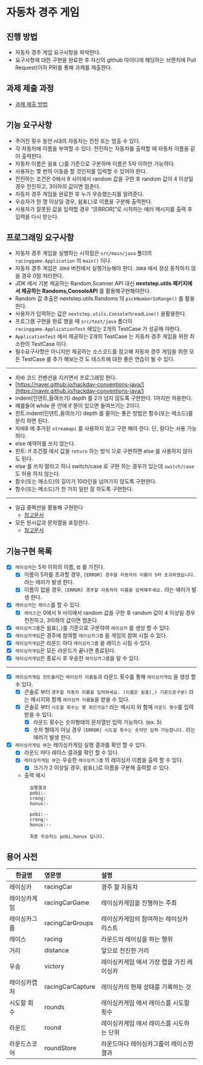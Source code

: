 # 자동차 경주 게임

## 진행 방법

* 자동차 경주 게임 요구사항을 파악한다.
* 요구사항에 대한 구현을 완료한 후 자신의 github 아이디에 해당하는 브랜치에 Pull Request(이하 PR)를 통해 과제를 제출한다.

## 과제 제출 과정

* [과제 제출 방법](https://github.com/next-step/nextstep-docs/tree/master/precourse)

## 기능 요구사항

- 주어진 횟수 동안 n대의 자동차는 전진 또는 멈출 수 있다.
- 각 자동차에 이름을 부여할 수 있다. 전진하는 자동차를 출력할 때 자동차 이름을 같이 출력한다.
- 자동차 이름은 쉼표 (,)를 기준으로 구분하며 이름은 5자 이하만 가능하다.
- 사용자는 몇 번의 이동을 할 것인지를 입력할 수 있어야 한다.
- 전진하는 조건은 0에서 9 사이에서 random 값을 구한 후 random 값이 4 이상일 경우 전진하고, 3이하의 값이면 멈춘다.
- 자동차 경주 게임을 완료한 후 누가 우승했는지를 알려준다.
- 우승자가 한 명 이상일 경우, 쉼표(,)로 이름을 구분해 출력한다.
- 사용자가 잘못된 값을 입력할 경우 “[ERROR]”로 시작하는 에러 메시지를 출력 후 입력을 다시 받는다.

## 프로그래밍 요구사항

- 자동차 경주 게임을 실행하는 시작점은 `src/main/java` 폴더의 `racinggame.Application` 의 `main()` 이다.
- 자동차 경주 게임은 `JDK8` 버전에서 실행가능해야 한다. `JDK8` 에서 정상 동작하지 않을 경우 0점 처리한다.
- JDK 에서 기본 제공하는 Random,Scanner API 대신 **nextstep.utils 패키지에서 제공하는 Randoms,ConsoleAPI** 를 활용해구현해야한다.
- Random 값 추출은 nextstep.utils.Randoms 의 `pickNumberInRange()` 를 활용한다.
- 사용자가 입력하는 값은 `nextstep.utils.Console의readLine()` 을활용한다.
- 프로그램 구현을 완료 했을 때 `src/test/java` 폴더의 `racinggame.ApplicationTest` 에있는 2개의 TestCase 가 성공해 야한다.
- `ApplicationTest` 에서 제공하는 2개의 TestCase 는 자동차 경주 게임을 위한 최소한의 TestCase 이다.
- 필수요구사항은 아니지만 제공하는 소스코드를 참고해 자동차 경주 게임을 위한 모든 TestCase 를 추가 해보는것 도 테스트에 대한 좋은 연습이 될 수 있다.

---

- 자바 코드 컨벤션을 지키면서 프로그래밍 한다.
- [https://naver.github.io/hackday-conventions-java/](https://naver.github.io/hackday-conventions-java/)
- indent(인덴트,들여쓰기) depth 를 2가 넘지 않도록 구현한다. 1까지만 허용한다.
- 예를들어 while 문 안에 if 문이 있으면 들여쓰기는 2이다.
- 힌트:indent(인덴트,들여쓰기) depth 를 줄이는 좋은 방법은 함수(또는 메소드)를 분리 하면 된다.
- 자바8 에 추가된 `streamapi` 를 사용하지 않고 구현 해야 한다. 단, 람다는 사용 가능하다.
- else 예약어를 쓰지 않는다.
- 힌트: if 조건절 에서 값을 `return` 하는 방식 으로 구현하면 else 를 사용하지 않아도 된다.
- else 를 쓰지 말라고 하니 switch/case 로 구현 하는 경우가 있는데 `switch/case` 도 허용 하지 않는다.
- 함수(또는 메소드)의 길이가 10라인을 넘어가지 않도록 구현한다.
- 함수(또는 메소드)가 한 가지 일만 잘 하도록 구현한다.

--- 

- 일급 콜렉션을 활용해 구현한다
  - [참고문서](https://developerfarm.wordpress.com/2012/02/01/object_calisthenics_)
- 모든 원시값과 문자열을 포장한다.
  - [참고문서](https://developerfarm.wordpress.com/2012/01/27/object_calisthenics_4)

## 기능구현 목록
- [x] `레이싱카`는 5자 이하의 이름, `랩` 를 가진다.
  - [x] 이름이 5자를 초과할 경우, `[ERROR] 경주할 자동차의 이름이 5자 초과하였습니다.` 라는 에러가 발생 한다.
  - [x] 이름이 없을 경우, `[ERROR] 경주할 자동차의 이름을 입력해주세요.` 라는 에러가 발생 한다.
- [x] `레이싱카`는 `레이스`를 할 수 있다.
  - [x] `레이스`는 0에서 9 사이에서 random 값을 구한 후 random 값이 4 이상일 경우 전진하고, 3이하의 값이면 멈춘다.
- [x] `레이싱카그룹`은 쉼표(`,`)를 기준으로 구분하여 `레이싱카` 를 생성 할 수 있다.
- [x] `레이싱카게임`은 경주에 참여할 `레이싱카그룹` 을 게임의 참여 시킬 수 있다.
- [x] `레이싱카게임`은 라운드 마다 `레이싱카그룹` 을 레이스 시킬 수 있다.
- [x] `레이싱카게임`은 모든 라운드가 끝나면 종료된다.
- [x] `레이싱카게임`은 종료시 후 우승한 `레이싱카그룹`을 알 수 있다.
---
- [x] `레이싱카게임 컨트롤러`는 `레이싱카 이름들`과 라운드 횟수를 통해  `레이싱카게임` 을 생성 할 수 있다.
  - [x] 콘솔로 부터 `경주할 자동차 이름을 입력하세요. (이름은 쉼표(,) 기준으로구분)` 라는 메시지와 함께 `레이싱카 이름들`을 받을 수 있다.
  - [x] 콘솔로 부터 `시도할 회수는 몇 회인가요?` 라는 메시지 와 함께 `라운드 횟수`를 입력 받을 수 있다.
    - [x] 라운드 횟수는 숫자형태의 문자열만 입력 가능하다. (ex. 5)
    - [x] 숫자 형태가 아닐 경우 `[ERROR] 시도할 횟수는 숫자만 입력 가능합니다.` 라는 에러가 발생 한다.
- [x] `레이싱카게임 뷰`는 레이싱카게임 실행 결과를 확인 할 수 있다. 
  - [x] 라운드 마다 레이스 결과를 확인 할 수 있다.
  - [x] `레이싱카게임 뷰`는 우승한 `레이싱카그룹` 의 레이싱카 이름을 출력 할 수 있다.
    - [x] 크기가 2 이상일 경우, 쉼표(,)로 이름을 구분해 출력할 수 있다.
  - 출력 예시
    ```
      실행결과
      pobi:-
      crong:
      honux:-
    
      pobi:--
      crong:-
      honux:--
    
      최종 우승자는 pobi,honux 입니다.
      ```


## 용어 사전

| 한글명 | 영문명 | 설명 |
| ---------- | :--------- | :---------- |
| 레이싱카 | racingCar | 경주 할 자동차 |
| 레이싱카게임 | racingCarGame | 레이싱카게임을 진행하는 주최  |
| 레이싱카그룹 | racingCarGroups | 레이싱카게임의 참여하는 레이싱카 리스트 |
| 레이스 | racing | 라운드의 레이싱을 하는 행위 |
| 거리 | distance | 앞으로 전진한 거리 | 
| 우승 | victory | 레이싱카게임 에서 가장 랩을 가진 레이싱카 |
| 레이싱카캡처 | racingCarCapture | 레이싱카의 현재 상태를 기록하는 것 |
| 시도할 회수 | rounds | 레이싱카게임 에서 레이스를 시도할 횟수 |
| 라운드 | round | 레이싱카게임 에서 레이스를 시도하는 단위 |
| 라운드스코어 | roundStore | 라운드마다 레이싱카그룹이 레이스한 결과 |